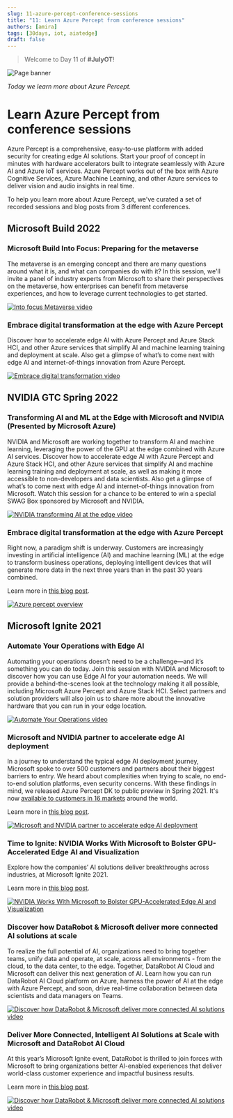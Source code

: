 ```yaml
---
slug: 11-azure-percept-conference-sessions
title: "11: Learn Azure Percept from conference sessions"
authors: [amira]
tags: [30days, iot, aiatedge]
draft: false
---
```


<head>
  <meta name="twitter:url" content="https://julyot.dev/blog/11-azure-percept-conference-sessions" />
  <meta name="twitter:title" content="Learn Azure Percept from conference sessions" />
  <meta name="twitter:description" content="Learn Azure Percept from conference sessions" />
  <meta name="twitter:image" content="https://julyot.dev/img/png/JulyOT-banner-11-azure-percept-conference-sessions.png" />
  <meta name="twitter:card" content="summary_large_image" />
  <meta name="twitter:creator" content="@Amiyouss1" />
  <meta name="twitter:site" content="@AzureAdvocates" /> 
  <link rel="canonical" href="https://julyot.dev/blog/11-azure-percept-conference-sessions" />
</head>

> Welcome to Day 11 of **#JulyOT**!

![Page banner](/img/png/JulyOT-banner-11-azure-percept-conference-sessions.png)

_Today we learn more about Azure Percept._

# Learn Azure Percept from conference sessions

Azure Percept is a comprehensive, easy-to-use platform with added security for creating edge AI solutions. Start your proof of concept in minutes with hardware accelerators built to integrate seamlessly with Azure AI and Azure IoT services. Azure Percept works out of the box with Azure Cognitive Services, Azure Machine Learning, and other Azure services to deliver vision and audio insights in real time.

To help you learn more about Azure Percept, we've curated a set of recorded sessions and blog posts from 3 different conferences.

## Microsoft Build 2022

### Microsoft Build Into Focus: Preparing for the metaverse

The metaverse is an emerging concept and there are many questions around what it is, and what can companies do with it? In this session, we'll invite a panel of industry experts from Microsoft to share their perspectives on the metaverse, how enterprises can benefit from metaverse experiences, and how to leverage current technologies to get started.

[![Into focus Metaverse video](/img/png/build-into-focus-metaverse.png)](https://mybuild.microsoft.com/sessions/545e4d7d-152c-4f1a-8f32-5e7519098dbb?wt.mc_id=eventspg_16482_webpage_reactor)

### Embrace digital transformation at the edge with Azure Percept

Discover how to accelerate edge AI with Azure Percept and Azure Stack HCI, and other Azure services that simplify AI and machine learning training and deployment at scale. Also get a glimpse of what’s to come next with edge AI and internet-of-things innovation from Azure Percept.

[![Embrace digital transformation video](/img/png/build-embrace-transformation.png)](https://mybuild.microsoft.com/sessions/f40fdc70-648a-4353-b483-cdf763b16c2f?wt.mc_id=eventspg_16482_webpage_reactor)

## NVIDIA GTC Spring 2022

### Transforming AI and ML at the Edge with Microsoft and NVIDIA (Presented by Microsoft Azure)

NVIDIA and Microsoft are working together to transform AI and machine learning, leveraging the power of the GPU at the edge combined with Azure AI services. Discover how to accelerate edge AI with Azure Percept and Azure Stack HCI, and other Azure services that simplify AI and machine learning training and deployment at scale, as well as making it more accessible to non-developers and data scientists. Also get a glimpse of what’s to come next with edge AI and internet-of-things innovation from Microsoft. Watch this session for a chance to be entered to win a special SWAG Box sponsored by Microsoft and NVIDIA.

[![NVIDIA transforming AI at the edge video](/img/png/nvidia-transforming-ai-edge.png)](https://www.nvidia.com/on-demand/session/gtcspring22-s42525/)

### Embrace digital transformation at the edge with Azure Percept

Right now, a paradigm shift is underway. Customers are increasingly investing in artificial intelligence (AI) and machine learning (ML) at the edge to transform business operations, deploying intelligent devices that will generate more data in the next three years than in the past 30 years combined.

Learn more in [this blog post](https://techcommunity.microsoft.com/t5/internet-of-things-blog/embrace-digital-transformation-at-the-edge-with-azure-percept/ba-p/3261300?wt.mc_id=eventspg_16482_webpage_reactor).

[![Azure percept overview](https://techcommunity.microsoft.com/t5/image/serverpage/image-id/357015iAAA87FD555D8FEC3/image-dimensions/701x394?v=v2)](https://techcommunity.microsoft.com/t5/internet-of-things-blog/embrace-digital-transformation-at-the-edge-with-azure-percept/ba-p/3261300?wt.mc_id=eventspg_16482_webpage_reactor)

## Microsoft Ignite 2021

### Automate Your Operations with Edge AI

Automating your operations doesn’t need to be a challenge—and it’s something you can do today. Join this session with NVIDIA and Microsoft to discover how you can use Edge AI for your automation needs. We will provide a behind-the-scenes look at the technology making it all possible, including Microsoft Azure Percept and Azure Stack HCI. Select partners and solution providers will also join us to share more about the innovative hardware that you can run in your edge location.

[![Automate Your Operations video](/img/png/ignite-automate-operations.png)](https://myignite.microsoft.com/sessions/dfc3448c-4048-4f15-b8f4-86c0f1a76684?wt.mc_id=eventspg_16482_webpage_reactor)

### Microsoft and NVIDIA partner to accelerate edge AI deployment

In a journey to understand the typical edge AI deployment journey, Microsoft spoke to over 500 customers and partners about their biggest barriers to entry. We heard about complexities when trying to scale, no end-to-end solution platforms, even security concerns. With these findings in mind, we released Azure Percept DK to public preview in Spring 2021. It's now [available to customers in 16 markets](https://techcommunity.microsoft.com/t5/internet-of-things/azure-percept-dk-and-azure-percept-audio-now-available-in-more/ba-p/2712969?wt.mc_id=eventspg_16482_webpage_reactor) around the world.

Learn more in [this blog post](https://techcommunity.microsoft.com/t5/internet-of-things-blog/microsoft-and-nvidia-partner-to-accelerate-edge-ai-deployment/ba-p/2897307?wt.mc_id=eventspg_16482_webpage_reactor).

[![Microsoft and NVIDIA partner to accelerate edge AI deployment](https://techcommunity.microsoft.com/t5/image/serverpage/image-id/321596i1E16377022E488B2/image-size/large?v=v2&px=999)](https://techcommunity.microsoft.com/t5/internet-of-things/azure-percept-dk-and-azure-percept-audio-now-available-in-more/ba-p/2712969?wt.mc_id=eventspg_16482_webpage_reactor)

### Time to Ignite: NVIDIA Works With Microsoft to Bolster GPU-Accelerated Edge AI and Visualization

Explore how the companies’ AI solutions deliver breakthroughs across industries, at Microsoft Ignite 2021.

Learn more in [this blog post](https://blogs.nvidia.com/blog/2021/10/28/nvidia-at-microsoft-ignite/).

[![NVIDIA Works With Microsoft to Bolster GPU-Accelerated Edge AI and Visualization](https://blogs.nvidia.com/wp-content/uploads/2021/10/microsoft-ignite-rollup-1280x680-1.jpg)](https://blogs.nvidia.com/blog/2021/10/28/nvidia-at-microsoft-ignite/)

### Discover how DataRobot & Microsoft deliver more connected AI solutions at scale

To realize the full potential of AI, organizations need to bring together teams, unify data and operate, at scale, across all environments - from the cloud, to the data center, to the edge. Together, DataRobot AI Cloud and Microsoft can deliver this next generation of AI. Learn how you can run DataRobot AI Cloud platform on Azure, harness the power of AI at the edge with Azure Percept, and soon, drive real-time collaboration between data scientists and data managers on Teams.

[![Discover how DataRobot & Microsoft deliver more connected AI solutions video](/img/png/ignite-datarobot-microsoft.png)](https://myignite.microsoft.com/sessions/163fd807-58d7-492f-b9e6-a6882397e0fb?wt.mc_id=eventspg_16482_webpage_reactor)

### Deliver More Connected, Intelligent AI Solutions at Scale with Microsoft and DataRobot AI Cloud

At this year’s Microsoft Ignite event, DataRobot is thrilled to join forces with Microsoft to bring organizations better AI-enabled experiences that deliver world-class customer experience and impactful business results.

Learn more in [this blog post](https://www.datarobot.com/blog/intelligent-ai-solutions-at-scale-with-microsoft-and-datarobot-ai-cloud/).

[![Discover how DataRobot & Microsoft deliver more connected AI solutions video](/img/png/ignite-datarobot-microsoft.png)](https://www.datarobot.com/blog/intelligent-ai-solutions-at-scale-with-microsoft-and-datarobot-ai-cloud/)
